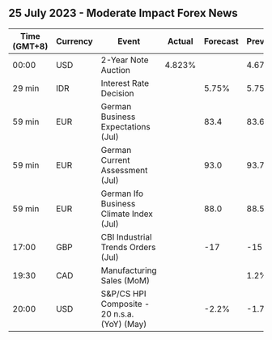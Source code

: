 ## 25 July 2023 - Moderate Impact Forex News

| Time (GMT+8) | Currency | Event | Actual | Forecast | Previous |
|------|----------|-------|--------|----------|----------|
| 00:00 | USD | 2-Year Note Auction | 4.823% |  | 4.670% |
| 29 min | IDR | Interest Rate Decision |  | 5.75% | 5.75% |
| 59 min | EUR | German Business Expectations (Jul) |  | 83.4 | 83.6 |
| 59 min | EUR | German Current Assessment (Jul) |  | 93.0 | 93.7 |
| 59 min | EUR | German Ifo Business Climate Index (Jul) |  | 88.0 | 88.5 |
| 17:00 | GBP | CBI Industrial Trends Orders (Jul) |  | -17 | -15 |
| 19:30 | CAD | Manufacturing Sales (MoM) |  |  | 1.2% |
| 20:00 | USD | S&P/CS HPI Composite - 20 n.s.a. (YoY) (May) |  | -2.2% | -1.7% |
